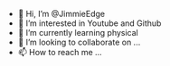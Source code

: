 - 👋 Hi, I’m @JimmieEdge
- 👀 I’m interested in Youtube and Github
- 🌱 I’m currently learning physical
- 💞️ I’m looking to collaborate on ...
- 📫 How to reach me ...

<!---
JimmieEdge/JimmieEdge is a ✨ special ✨ repository because its `README.md` (this file) appears on your GitHub profile.
You can click the Preview link to take a look at your changes.
--->
